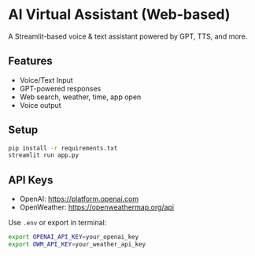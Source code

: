 # AI Virtual Assistant (Web-based)

A Streamlit-based voice & text assistant powered by GPT, TTS, and more.

## Features
- Voice/Text Input
- GPT-powered responses
- Web search, weather, time, app open
- Voice output

## Setup
```bash
pip install -r requirements.txt
streamlit run app.py
```

## API Keys
- OpenAI: https://platform.openai.com
- OpenWeather: https://openweathermap.org/api

Use `.env` or export in terminal:
```bash
export OPENAI_API_KEY=your_openai_key
export OWM_API_KEY=your_weather_api_key
```

